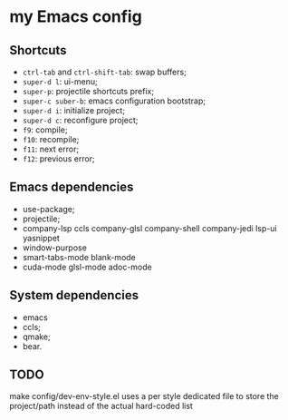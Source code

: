 # my Emacs config

## Shortcuts

* `ctrl-tab` and `ctrl-shift-tab`: swap buffers;
* `super-d l`: ui-menu;
* `super-p`: projectile shortcuts prefix;
* `super-c suber-b`: emacs configuration bootstrap;
* `super-d i`: initialize project;
* `super-d c`: reconfigure project;
* `f9`: compile;
* `f10`: recompile;
* `f11`: next error;
* `f12`: previous error;

## Emacs dependencies

* use-package;
* projectile;
* company-lsp ccls company-glsl company-shell company-jedi lsp-ui yasnippet
* window-purpose
* smart-tabs-mode blank-mode
* cuda-mode glsl-mode adoc-mode

## System dependencies

* emacs
* ccls;
* qmake;
* bear.

## TODO

make config/dev-env-style.el uses a per style dedicated file to store the project/path instead of the actual hard-coded list
